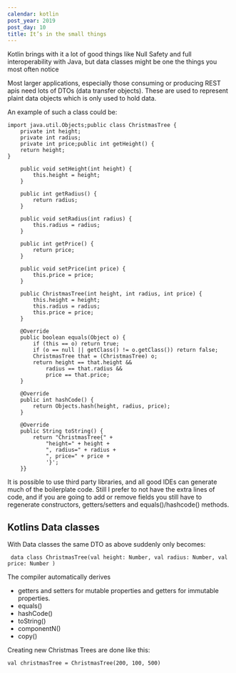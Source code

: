 ```yaml
---
calendar: kotlin
post_year: 2019
post_day: 10
title: It’s in the small things
---
```

Kotlin brings with it a lot of good things like Null Safety and full interoperability with Java, but data classes might be one the things you most often notice

Most larger applications, especially those consuming or producing REST apis need lots of DTOs (data transfer objects). These are used to represent plaint data objects which is only used to hold data. 

An example of such a class could be:

```
import java.util.Objects;public class ChristmasTree {
    private int height;
    private int radius;
    private int price;public int getHeight() {
    return height;
}

    public void setHeight(int height) {
        this.height = height;
    }

    public int getRadius() {
        return radius;
    }

    public void setRadius(int radius) {
        this.radius = radius;
    }

    public int getPrice() {
        return price;
    }

    public void setPrice(int price) {
        this.price = price;
    }

    public ChristmasTree(int height, int radius, int price) {
        this.height = height;
        this.radius = radius;
        this.price = price;
    }

    @Override
    public boolean equals(Object o) {
        if (this == o) return true;
        if (o == null || getClass() != o.getClass()) return false;
        ChristmasTree that = (ChristmasTree) o;
        return height == that.height &&
            radius == that.radius &&
            price == that.price;
    }

    @Override
    public int hashCode() {
        return Objects.hash(height, radius, price);
    }

    @Override
    public String toString() {
        return "ChristmasTree{" +
            "height=" + height +
            ", radius=" + radius +
            ", price=" + price +
            '}';
    }}
```



It is possible to use third party libraries, and all good IDEs  can generate much of the boilerplate code. Still I prefer to not have the extra lines of code, and if you are going to add or remove fields you still have to regenerate constructors, getters/setters and equals()/hashcode() methods.



## Kotlins Data classes

With Data classes the same DTO as above suddenly only becomes:

```
 data class ChristmasTree(val height: Number, val radius: Number, val price: Number )
```

The compiler automatically derives 

* getters and setters for mutable properties and getters for immutable properties. 
* equals()
* hashCode() 
* toString() 
* componentN() 
* copy() 

Creating new Christmas Trees are done like this:

```
val christmasTree = ChristmasTree(200, 100, 500)
```
